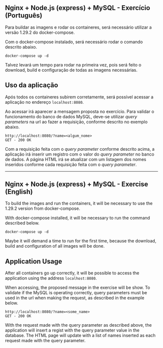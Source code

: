 ## Nginx + Node.js (express) + MySQL - Exercício (Português)

Para buildar as imagens e rodar os containeres, será necessário utilizar a versão  1.29.2 do docker-compose.

Com o docker-compose instalado, será necessário rodar o comando descrito abaixo.

```
docker-compose up -d
```

Talvez levará um tempo para rodar na primeira vez, pois será feito o download, build e configuração de todas as imagens necessárias.

## Uso da aplicação

Após todos os containeres subirem corretamente, será possível acessar a aplicação no endereço `localhost:8080`.

Ao acessar irá aparecer a mensagem proposta no exercício. Para validar o funcionamento do banco de dados MySQL, deve-se utilizar _query parameters_ na url ao fazer a requisição, conforme descrito no exemplo abaixo.

```
http://localhost:8080/?name=<algum_nome>
GET - 200 OK
```
Com a requisição feita com o _query parameter_ conforme descrito acima, a aplicação irá inserir um registro com o valor do _query parameter_ no banco de dados. A página HTML irá se atualizar com um listagem dos nomes inseridos conforme cada requisição feita com o _query parameter_.

---

## Nginx + Node.js (express) + MySQL - Exercise (English)

To build the images and run the containers, it will be necessary to use the 1.29.2 version from docker-compose.

With docker-compose installed, it will be necessary to run the command described below.

```
docker-compose up -d
```
Maybe it will demand a time to run for the first time, because the download, build and configuration of all images will be done.

## Application Usage

After all containers go up correctly, it will be possible to access the application using the address `localhost:8080`.

When accessing, the proposed message in the exercise will be show. To validate if the MySQL is operating correctly, query parameters must be used in the url when making the request, as described in the example below.

```
http://localhost:8080/?name=<some_name>
GET - 200 OK
```
With the request made with the query parameter as described above, the application will insert a regist with the query parameter value in the database. The HTML page will update with a list of names inserted as each request made with the query parameter.
